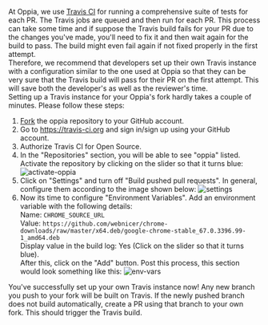 At Oppia, we use [Travis CI](https://travis-ci.com/) for running a comprehensive suite of tests for each PR. The Travis jobs are queued and then run for each PR. This process can take some time and if suppose the Travis build fails for your PR due to the changes you've made, you'll need to fix it and then wait again for the build to pass. The build might even fail again if not fixed properly in the first attempt.    
Therefore, we recommend that developers set up their own Travis instance with a configuration similar to the one used at Oppia so that they can be very sure that the Travis build will pass for their PR on the first attempt. This will save both the developer's as well as the reviewer's time.  
Setting up a Travis instance for your Oppia's fork hardly takes a couple of minutes. Please follow these steps:  
1. [Fork](https://help.github.com/articles/fork-a-repo/) the oppia repository to your GitHub account.
2. Go to https://travis-ci.org and sign in/sign up using your GitHub account.
3. Authorize Travis CI for Open Source.
4. In the "Repositories" section, you will be able to see "oppia" listed. Activate the repository by clicking on the slider so that it turns blue:
![activate-oppia](https://user-images.githubusercontent.com/24826041/47151100-6f8b7b80-d2f6-11e8-8121-ea302909ce81.jpg)
5. Click on "Settings" and turn off "Build pushed pull requests". In general, configure them according to the image shown below:
![settings](https://user-images.githubusercontent.com/24826041/47151430-5e8f3a00-d2f7-11e8-9b26-4cafc8e0ae39.png)
6. Now its time to configure "Environment Variables". Add an environment variable with the following details:  
Name: `CHROME_SOURCE_URL`  
Value: `https://github.com/webnicer/chrome-downloads/raw/master/x64.deb/google-chrome-stable_67.0.3396.99-1_amd64.deb`  
Display value in the build log: Yes (Click on the slider so that it turns blue).  
After this, click on the "Add" button.
Post this process, this section would look something like this:
![env-vars](https://user-images.githubusercontent.com/24826041/47151941-ddd13d80-d2f8-11e8-9758-702b1c190164.png)

You've successfully set up your own Travis instance now! Any new branch you push to your fork will be built on Travis. If the newly pushed branch does not build automatically, create a PR using that branch to your own fork. This should trigger the Travis build.
